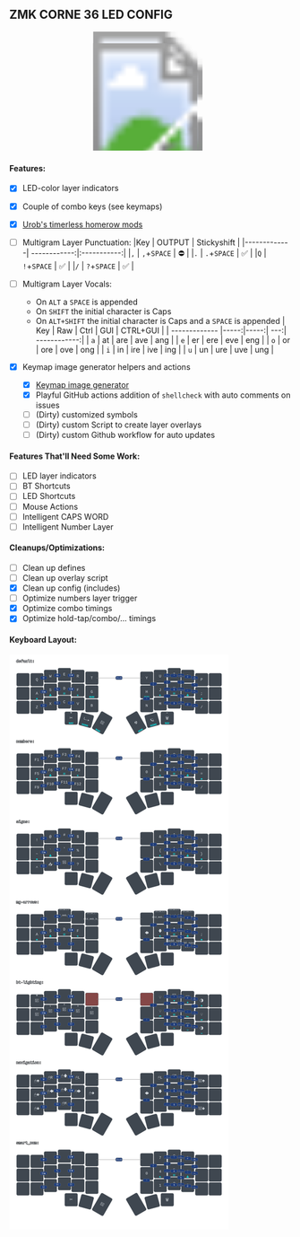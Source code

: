 ## ZMK CORNE 36 LED CONFIG

<svg width="975" height="411" viewBox="0 0 975 411" class="keymap" xmlns="http://www.w3.org/2000/svg" xmlns:xlink="http://www.w3.org/1999/xlink">
<g>
  <image x="0"   y="20" width="100%" height="100%" href="./keymap/fancy/corne_default.svg" />
  <!--image x="20"  y="0"  width="100%" height="100%" href="./keymap/fancy/corne_signs.svg" /-->
  <image x="-18" y="0"  width="100%" height="100%" href="./keymap/fancy/corne_numbers.svg" />
  <image x="-18" y="40" width="100%" height="100%" href="./keymap/fancy/corne_navigation.svg" />
</g>
</svg>

#### Features:

* [x] LED-color layer indicators
* [x] Couple of combo keys (see keymaps)
* [x] [Urob's timerless homerow mods](https://github.com/urob/zmk-config)
* [ ] Multigram Layer Punctuation:
  |Key          |       OUTPUT | Stickyshift |
  |-------------| ------------:|:-----------:|
  |`,`          |  `,`+`SPACE` |          ⛔ |
  |`.`          |  `.`+`SPACE` |          ✅ |
  |`Q`          |  `!`+`SPACE` |          ✅ |
  |`/`          |  `?`+`SPACE` |          ✅ |

* [ ] Multigram Layer Vocals:
  - On `ALT` a `SPACE` is appended
  - On `SHIFT` the initial character is Caps
  - On `ALT+SHIFT` the initial character is Caps and a `SPACE` is appended
  | Key           | Raw  | Ctrl | GUI | CTRL+GUI     |
  | ------------- |-----:|-----:| ---:| ------------:|
  | `a`           |   at |  are | ave |          ang |
  | `e`           |   er |  ere | eve |          eng |
  | `o`           |   or |  ore | ove |          ong |
  | `i`           |   in |  ire | ive |          ing |
  | `u`           |   un |  ure | uve |          ung |

* [x] Keymap image generator helpers and actions
  - [x] [Keymap image generator](https://github.com/caksoylar/keymap-drawer?tab=readme-ov-file)
  - [x] Playful GitHub actions addition of `shellcheck` with auto comments on issues
  - [ ] (Dirty) customized symbols
  - [ ] (Dirty) custom Script to create layer overlays
  - [ ] (Dirty) custom Github workflow for auto updates

#### Features That'll Need Some Work:

* [ ] LED layer indicators
* [ ] BT Shortcuts
* [ ] LED Shortcuts
* [ ] Mouse Actions
* [ ] Intelligent CAPS WORD
* [ ] Intelligent Number Layer

#### Cleanups/Optimizations:

* [ ] Clean up defines
* [ ] Clean up overlay script
* [x] Clean up config (includes)
* [ ] Optimize numbers layer trigger
* [x] Optimize combo timings
* [x] Optimize hold-tap/combo/... timings

#### Keyboard Layout:


![Alt text](./keymap/fancy/corne.svg)


